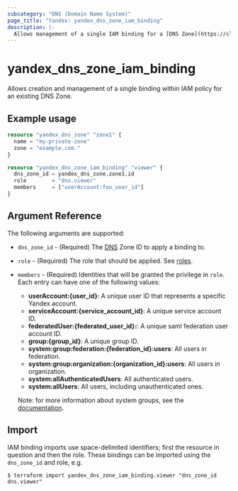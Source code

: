 ```yaml
---
subcategory: "DNS (Domain Name System)"
page_title: "Yandex: yandex_dns_zone_iam_binding"
description: |-
  Allows management of a single IAM binding for a [DNS Zone](https://cloud.yandex.com/docs/dns/).
---
```



# yandex_dns_zone_iam_binding




Allows creation and management of a single binding within IAM policy for an existing DNS Zone.

## Example usage

```terraform
resource "yandex_dns_zone" "zone1" {
  name = "my-private-zone"
  zone = "example.com."
}

resource "yandex_dns_zone_iam_binding" "viewer" {
  dns_zone_id = yandex_dns_zone.zone1.id
  role        = "dns.viewer"
  members     = ["userAccount:foo_user_id"]
}
```

## Argument Reference

The following arguments are supported:

* `dns_zone_id` - (Required) The [DNS](https://cloud.yandex.com/docs/dns/) Zone ID to apply a binding to.

* `role` - (Required) The role that should be applied. See [roles](https://cloud.yandex.com/docs/dns/security/).

* `members` - (Required) Identities that will be granted the privilege in `role`. Each entry can have one of the following values:
  * **userAccount:{user_id}**: A unique user ID that represents a specific Yandex account.
  * **serviceAccount:{service_account_id}**: A unique service account ID.
  * **federatedUser:{federated_user_id}:**: A unique saml federation user account ID.
  * **group:{group_id}**: A unique group ID.
  * **system:group:federation:{federation_id}:users**: All users in federation.
  * **system:group:organization:{organization_id}:users**: All users in organization.
  * **system:allAuthenticatedUsers**: All authenticated users.
  * **system:allUsers**: All users, including unauthenticated ones.

  Note: for more information about system groups, see the [documentation](https://cloud.yandex.com/docs/iam/concepts/access-control/system-group).

## Import

IAM binding imports use space-delimited identifiers; first the resource in question and then the role. These bindings can be imported using the `dns_zone_id` and role, e.g.

```
$ terraform import yandex_dns_zone_iam_binding.viewer "dns_zone_id dns.viewer"
```

